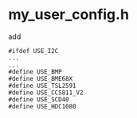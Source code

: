 # my_user_config.h

add

```
#ifdef USE_I2C
...
...
#define USE_BMP
#define USE_BME68X  
#define USE_TSL2591
#define USE_CCS811_V2
#define USE_SCD40
#define USE_HDC1080
```
